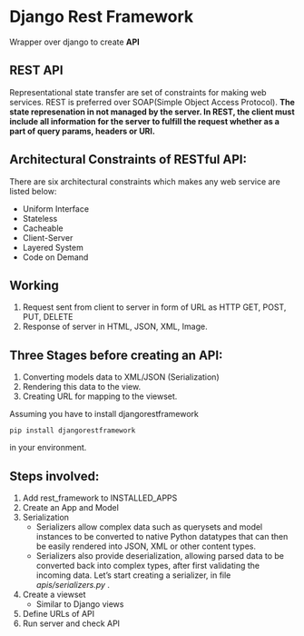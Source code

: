 # Django Rest Framework
Wrapper over django to create **API**

## REST API
Representational state transfer are set of constraints for making web services.
REST is preferred over SOAP(Simple Object Access Protocol).
**The state represenation in not managed by the server. In REST, the client must include all information for the server to fulfill the request whether as a part of query params, headers or URI.**

## Architectural Constraints of RESTful API:
 There are six architectural constraints which makes any web service are listed below:

- Uniform Interface 
- Stateless
- Cacheable
- Client-Server
- Layered System
- Code on Demand

## Working

1. Request sent from client to server in form of URL as HTTP GET, POST, PUT, DELETE
2. Response of server in HTML, JSON, XML, Image.

## Three Stages before creating an API:

1. Converting models data to XML/JSON (Serialization)
2. Rendering this data to the view.
3. Creating URL for mapping to the viewset.

Assuming you have to install djangorestframework 
```
pip install djangorestframework
```
in your environment.

## Steps involved:
1. Add rest_framework to INSTALLED_APPS
2. Create an App and Model
3. Serialization
    - Serializers allow complex data such as querysets and model instances to be converted to native Python datatypes that can then be easily rendered into JSON, XML or other content types.
    - Serializers also provide deserialization, allowing parsed data to be converted back into complex types, after first validating the incoming data. Let’s start creating a serializer, in file *apis/serializers.py* .
4. Create a viewset
    - Similar to Django views
5. Define URLs of API
6. Run server and check API


